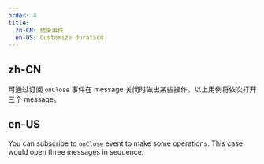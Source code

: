 ```yaml
---
order: 4
title:
  zh-CN: 结束事件
  en-US: Customize duration
---
```


## zh-CN

可通过订阅 `onClose` 事件在 message 关闭时做出某些操作。以上用例将依次打开三个 message。

## en-US

You can subscribe to `onClose` event to make some operations. This case would open three messages in sequence.
